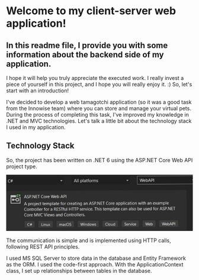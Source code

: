 # Welcome to my client-server web application!

## In this readme file, I provide you with some information about the backend side of my application.

I hope it will help you truly appreciate the executed work. I really invest a piece of yourself in this project, and I hope you will really enjoy it. :) So, let's start with an introduction!

I've decided to develop a web tamagotchi application (so it was a good task from the Innowise team) where you can store and manage your virtual pets. During the process of completing this task, I've improved my knowledge in .NET and MVC technologies. Let's talk a little bit about the technology stack I used in my application.

## Technology Stack

So, the project has been written on .NET 6 using the ASP.NET Core Web API project type.

![Project Type](./Images/api.jpg)

The communication is simple and is implemented using HTTP calls, following REST API principles.

I used MS SQL Server to store data in the database and Entity Framework as the ORM. I used the code-first approach. With the ApplicationContext class, I set up relationships between tables in the database.
